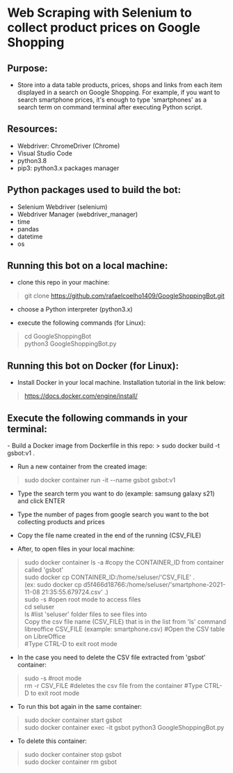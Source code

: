 # Web Scraping with Selenium to collect product prices on Google Shopping

## Purpose:
- Store into a data table products, prices, shops and links from each item displayed in a search on Google Shopping. For example, if you want to search smartphone prices, it's enough to type 'smartphones' as a search term on command terminal after executing Python script.

## Resources:
- Webdriver: ChromeDriver (Chrome)
- Visual Studio Code
- python3.8
- pip3: python3.x packages manager

## Python packages used to build the bot:
- Selenium Webdriver (selenium)
- Webdriver Manager (webdriver_manager)
- time
- pandas
- datetime
- os

## Running this bot on a local machine:
- clone this repo in your machine:  
> git clone https://github.com/rafaelcoelho1409/GoogleShoppingBot.git

- choose a Python interpreter (python3.x)

- execute the following commands (for Linux):
> cd GoogleShoppingBot  
> python3 GoogleShoppingBot.py

## Running this bot on Docker (for Linux):
- Install Docker in your local machine. Installation tutorial in the link below:
> https://docs.docker.com/engine/install/

<h2> Execute the following commands in your terminal: </h2>  
- Build a Docker image from Dockerfile in this repo:  
> sudo docker build -t gsbot:v1 .

- Run a new container from the created image:
> sudo docker container run -it --name gsbot gsbot:v1

- Type the search term you want to do (example: samsung galaxy s21) and click ENTER

- Type the number of pages from google search you want to the bot collecting products and prices

- Copy the file name created in the end of the running (CSV_FILE)

- After, to open files in your local machine:
> sudo docker container ls -a #copy the CONTAINER_ID from container called 'gsbot'  
> sudo docker cp CONTAINER_ID:/home/seluser/'CSV_FILE' .  
(ex: sudo docker cp d5f466d18766:/home/seluser/'smartphone-2021-11-08 21:35:55.679724.csv' .)  
> sudo -s #open root mode to access files  
> cd seluser  
> ls #list 'seluser' folder files to see files into  
Copy the csv file name (CSV_FILE) that is in the list from 'ls' command  
> libreoffice CSV_FILE (example: smartphone.csv) #Open the CSV table on LibreOffice  
> #Type CTRL-D to exit root mode

- In the case you need to delete the CSV file extracted from 'gsbot' container:
> sudo -s #root mode  
> rm -r CSV_FILE #deletes the csv file from the container
> #Type CTRL-D to exit root mode

- To run this bot again in the same container:
> sudo docker container start gsbot  
> sudo docker container exec -it gsbot python3 GoogleShoppingBot.py

- To delete this container:
> sudo docker container stop gsbot  
> sudo docker container rm gsbot





